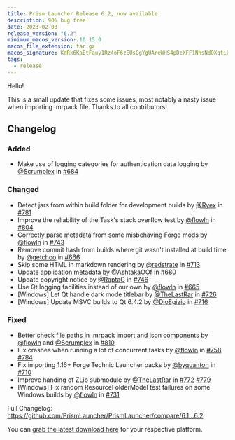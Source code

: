 ```yaml
---
title: Prism Launcher Release 6.2, now available
description: 90% bug free!
date: 2023-02-03
release_version: "6.2"
minimum_macos_version: 10.15.0
macos_file_extension: tar.gz
macos_signature: KdRk6KaEtFauy1Rz4oF6zEUsGgYgUAreWHS4pDcXFF1NhsNdOXqti65Khsmf7iM1idXc4GvuerxWiL/vaIQ/Dw==
tags:
  - release
---
```


Hello!

This is a small update that fixes some issues, most notably a nasty issue when importing .mrpack file.
Thanks to all contributors!

## Changelog

### Added

- Make use of logging categories for authentication data logging by [@Scrumplex](https://github.com/Scrumplex) in [#684](https://github.com/PrismLauncher/PrismLauncher/pull/684)

### Changed

- Detect jars from within build folder for development builds by [@Ryex](https://github.com/Ryex) in [#781](https://github.com/PrismLauncher/PrismLauncher/pull/781)
- Improve the reliability of the Task's stack overflow test by [@flowln](https://github.com/flowln) in [#804](https://github.com/PrismLauncher/PrismLauncher/pull/804)
- Correctly parse metadata from some misbehaving Forge mods by [@flowln](https://github.com/flowln) in [#743](https://github.com/PrismLauncher/PrismLauncher/pull/743)
- Remove commit hash from builds where git wasn't installed at build time by [@getchoo](https://github.com/getchoo) in [#666](https://github.com/PrismLauncher/PrismLauncher/pull/666)
- Skip some HTML in markdown rendering by [@redstrate](https://github.com/redstrate) in [#713](https://github.com/PrismLauncher/PrismLauncher/pull/713)
- Update application metadata by [@AshtakaOOf](https://github.com/AshtakaOOf) in [#680](https://github.com/PrismLauncher/PrismLauncher/pull/680)
- Update copyright notice by [@RaptaG](https://github.com/RaptaG) in [#746](https://github.com/PrismLauncher/PrismLauncher/pull/746)
- Use Qt logging facilities instead of our own by [@flowln](https://github.com/flowln) in [#665](https://github.com/PrismLauncher/PrismLauncher/pull/665)
- [Windows] Let Qt handle dark mode titlebar by [@TheLastRar](https://github.com/TheLastRar) in [#726](https://github.com/PrismLauncher/PrismLauncher/pull/726)
- [Windows] Update MSVC builds to Qt 6.4.2 by [@DioEgizio](https://github.com/DioEgizio) in [#716](https://github.com/PrismLauncher/PrismLauncher/pull/716)

### Fixed

- Better check file paths in .mrpack import and json components by [@flowln](https://github.com/flowln) and [@Scrumplex](https://github.com/Scrumplex) in [#810](https://github.com/PrismLauncher/PrismLauncher/pull/810)
- Fix crashes when running a lot of concurrent tasks by [@flowln](https://github.com/flowln) in [#758](https://github.com/PrismLauncher/PrismLauncher/pull/758) [#784](https://github.com/PrismLauncher/PrismLauncher/pull/784)
- Fix importing 1.16+ Forge Technic Launcher packs by [@byquanton](https://github.com/byquanton) in [#710](https://github.com/PrismLauncher/PrismLauncher/pull/710)
- Improve handing of ZLib submodule by [@TheLastRar](https://github.com/TheLastRar) in [#772](https://github.com/PrismLauncher/PrismLauncher/pull/772) [#779](https://github.com/PrismLauncher/PrismLauncher/pull/779)
- [Windows] Fix random ResourceFolderModel test failures on some Windows builds by [@flowln](https://github.com/flowln) in [#731](https://github.com/PrismLauncher/PrismLauncher/pull/731)

Full Changelog: <https://github.com/PrismLauncher/PrismLauncher/compare/6.1...6.2>

You can [grab the latest download here](https://prismlauncher.org/download/) for your respective platform.
